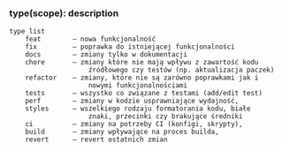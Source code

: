###  type(scope): description
    type list 
        feat 	    – nowa funkcjonalność
        fix		    – poprawka do istniejącej funkcjonalności
        docs 	    – zmiany tylko w dokumentacji
        chore 	    – zmiany które nie mają wpływu z zawartość kodu
                        źródłowego czy testów (np. aktualizacja paczek)
        refactor 	– zmiany, które nie są zarówno poprawkami jak i
                        nowymi funkcjonalnościami
        tests 	    – wszystko co związane z testami (add/edit test)
        perf 	    – zmiany w kodzie usprawniające wydajność,
        styles  	– wszelkiego rodzaju formatorania kodu, białe 
                        znaki, przecinki czy brakujące średniki
        ci 	    	– zmiany na potrzeby CI (konfigi, skrypty),
        build 	    – zmiany wpływające na proces builda,
        revert 	    – revert ostatnich zmian

        